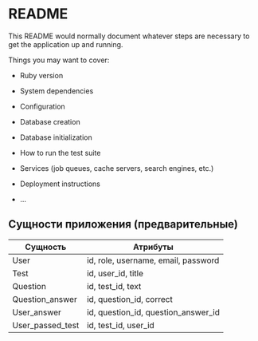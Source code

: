 # README

This README would normally document whatever steps are necessary to get the
application up and running.

Things you may want to cover:

* Ruby version

* System dependencies

* Configuration

* Database creation

* Database initialization

* How to run the test suite

* Services (job queues, cache servers, search engines, etc.)

* Deployment instructions

* ...
## Сущности приложения (предварительные)
| Сущность         | Атрибуты                            |
| ---------------- | ----------------------------------- |
| User             | id, role, username, email, password |
| Test             | id, user_id, title                  |
| Question         | id, test_id, text                   |
| Question_answer  | id, question_id,   correct          |
| User_answer      | id, question_id, question_answer_id |
| User_passed_test | id, test_id, user_id                |

